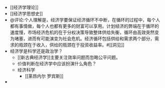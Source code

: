 - [[经济学理论]]
- [[经济学思想史]]
- @评论:个人理解是，经济学要保证经济循环不中断，在循环的过程中，每个人都有事情做，每个人也都有更多的财富可以享用。计划经济的弊端在于循环的速度慢，市场经济危机的在于分权决策导致整体供给失衡，循环由高效突然变为堵塞，进而有可能演变为社会危机。经济循环包括供给和需求两个部分，需求的瓶颈在于收入，供给的瓶颈在于投资收益率。#[[洞见]]
- 经济学是科学还是政治学？
    - [[新古典经济学]]主要关注效率问题而忽略公平问题。
    - 价值判断在经济学中应该扮演什么角色？
    - 经济科学
        - [[莱昂内尔 罗宾斯]] 
- 
